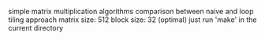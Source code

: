 simple matrix multiplication algorithms comparison between naive and loop tiling approach
matrix size: 512
block size: 32 (optimal)
just run 'make' in the current directory
